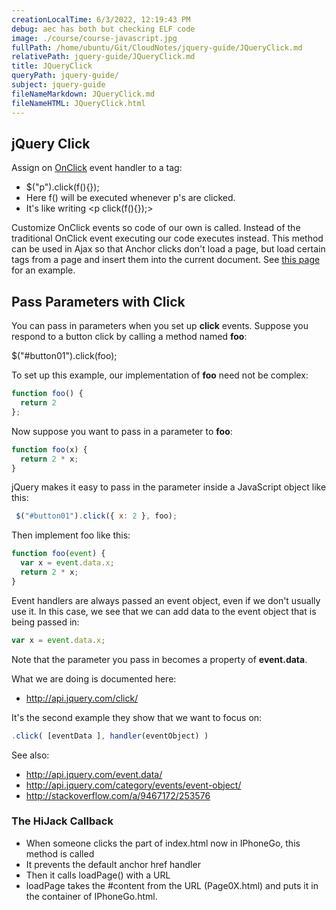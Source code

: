 ```yaml
---
creationLocalTime: 6/3/2022, 12:19:43 PM
debug: aec has both but checking ELF code
image: ./course/course-javascript.jpg
fullPath: /home/ubuntu/Git/CloudNotes/jquery-guide/JQueryClick.md
relativePath: jquery-guide/JQueryClick.md
title: JQueryClick
queryPath: jquery-guide/
subject: jquery-guide
fileNameMarkdown: JQueryClick.md
fileNameHTML: JQueryClick.html
---
```



<!-- toc -->
<!-- tocstop -->

## jQuery Click

Assign on [OnClick](http://api.jquery.com/click/) event handler to a tag:

- \$("p").click(f(){});
- Here f() will be executed whenever p's are clicked.
- It's like writing &lt;p click(f(){});&gt;

Customize OnClick events so code of our own is called. Instead of the traditional OnClick event executing our code executes instead. This method can be used in Ajax so that Anchor clicks don't load a page, but load certain tags from a page and insert them into the current document. See [this page][onClickHandlerElf] for an example.

[onClickHandlerElf]: http://www.elvenware.com/charlie/development/web/JavaScript/OnClickHandler.html

## Pass Parameters with Click

You can pass in parameters when you set up **click** events. Suppose you respond to a button click by calling a method named **foo**:

 $("#button01").click(foo);

To set up this example, our implementation of **foo** need not be complex:

```javascript
function foo() {
  return 2
};
```

Now suppose you want to pass in a parameter to **foo**:

```javascript
function foo(x) {
  return 2 * x;
}
```

jQuery makes it easy to pass in the parameter inside a JavaScript object like this:

```javascript
 $("#button01").click({ x: 2 }, foo);
```

Then implement foo like this:

```javascript
function foo(event) {
  var x = event.data.x;
  return 2 * x;
}
```

Event handlers are always passed an event object, even if we don't usually use it. In this case, we see that we can add data to the event object that is being passed in:

```javascript
var x = event.data.x;
```

Note that the parameter you pass in becomes a property of **event.data**.

What we are doing is documented here:

- <http://api.jquery.com/click/>

It's the second example they show that we want to focus on:

```javascript
.click( [eventData ], handler(eventObject) )
```

See also:

- <http://api.jquery.com/event.data/>
- <http://api.jquery.com/category/events/event-object/>
- <http://stackoverflow.com/a/9467172/253576>

### The HiJack Callback

- When someone clicks the part of index.html now in IPhoneGo, this
    method is called
- It prevents the default anchor href handler
- Then it calls loadPage() with a URL
- loadPage takes the \#content from the URL (Page0X.html) and puts it
    in the container of IPhoneGo.html.

